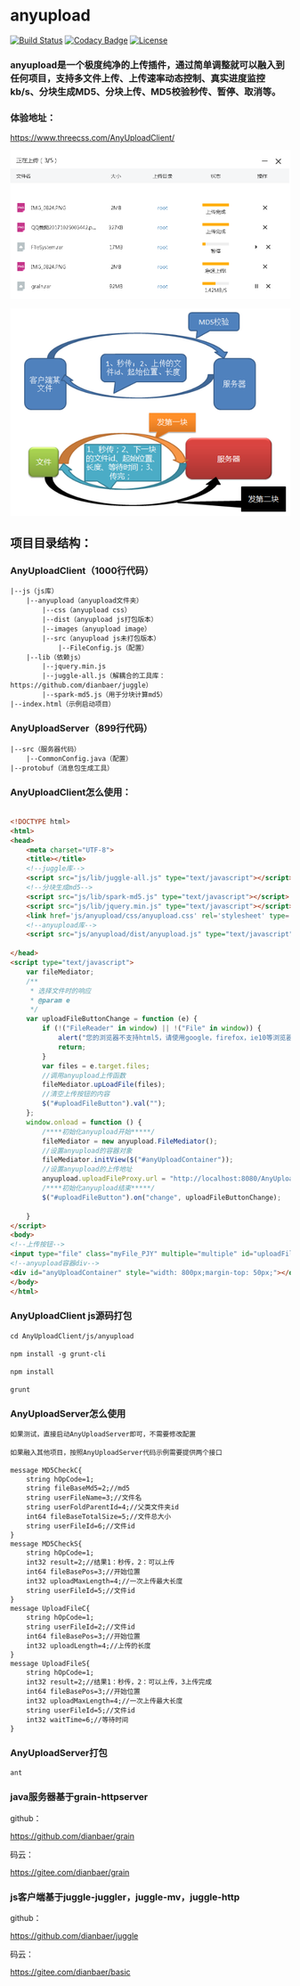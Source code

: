 # anyupload

[![Build Status](https://travis-ci.org/dianbaer/anyupload.svg?branch=master)](https://travis-ci.org/dianbaer/anyupload)
[![Codacy Badge](https://api.codacy.com/project/badge/Grade/5418a2ab4049430cb9f58510ec28f452)](https://www.codacy.com/app/232365732/anyupload?utm_source=github.com&amp;utm_medium=referral&amp;utm_content=dianbaer/anyupload&amp;utm_campaign=Badge_Grade)
[![License](https://img.shields.io/badge/License-MIT-blue.svg)](LICENSE)


### anyupload是一个极度纯净的上传插件，通过简单调整就可以融入到任何项目，支持多文件上传、上传速率动态控制、真实进度监控kb/s、分块生成MD5、分块上传、MD5校验秒传、暂停、取消等。

### 体验地址：

https://www.threecss.com/AnyUploadClient/


![上传图](./anyupload.png "anyupload.png")


![流程图](./anyuploadflow.png "anyuploadflow.png")


## 项目目录结构：

	
### AnyUploadClient（1000行代码）

	|--js（js库）
		|--anyupload（anyupload文件夹）
			|--css（anyupload css）
			|--dist（anyupload js打包版本）
			|--images（anyupload image）
			|--src（anyupload js未打包版本）
				|--FileConfig.js（配置）
		|--lib（依赖js）
			|--jquery.min.js
			|--juggle-all.js（解耦合的工具库：https://github.com/dianbaer/juggle）
			|--spark-md5.js（用于分块计算md5）
	|--index.html（示例启动项目）


### AnyUploadServer（899行代码）

	|--src（服务器代码）
		|--CommonConfig.java（配置）
	|--protobuf（消息包生成工具）


### AnyUploadClient怎么使用：

```html

<!DOCTYPE html>
<html>
<head>
    <meta charset="UTF-8">
    <title></title>
    <!--juggle库-->
    <script src="js/lib/juggle-all.js" type="text/javascript"></script>
    <!--分块生成md5-->
    <script src="js/lib/spark-md5.js" type="text/javascript"></script>
    <script src="js/lib/jquery.min.js" type="text/javascript"></script>
    <link href='js/anyupload/css/anyupload.css' rel='stylesheet' type='text/css'/>
    <!--anyupload库-->
    <script src="js/anyupload/dist/anyupload.js" type="text/javascript"></script>

</head>
<script type="text/javascript">
    var fileMediator;
    /**
     * 选择文件时的响应
     * @param e
     */
    var uploadFileButtonChange = function (e) {
        if (!("FileReader" in window) || !("File" in window)) {
            alert("您的浏览器不支持html5，请使用google，firefox，ie10等浏览器");
            return;
        }
        var files = e.target.files;
        //调用anyupload上传函数
        fileMediator.upLoadFile(files);
        //清空上传按钮的内容
        $("#uploadFileButton").val("");
    };
    window.onload = function () {
        /****初始化anyupload开始*****/
        fileMediator = new anyupload.FileMediator();
        //设置anyupload的容器对象
        fileMediator.initView($("#anyUploadContainer"));
        //设置anyupload的上传地址
        anyupload.uploadFileProxy.url = "http://localhost:8080/AnyUploadServer/s";
        /****初始化anyupload结束*****/
        $("#uploadFileButton").on("change", uploadFileButtonChange);

    }
</script>
<body>
<!--上传按钮-->
<input type="file" class="myFile_PJY" multiple="multiple" id="uploadFileButton"/>
<!--anyupload容器div-->
<div id="anyUploadContainer" style="width: 800px;margin-top: 50px;"></div>
</body>
</html>


```

### AnyUploadClient js源码打包


	cd AnyUploadClient/js/anyupload
	
	npm install -g grunt-cli

	npm install
	
	grunt
	


### AnyUploadServer怎么使用

	如果测试，直接启动AnyUploadServer即可，不需要修改配置
	
	如果融入其他项目，按照AnyUploadServer代码示例需要提供两个接口
	
	message MD5CheckC{
		string hOpCode=1;
		string fileBaseMd5=2;//md5
		string userFileName=3;//文件名
		string userFoldParentId=4;//父类文件夹id
		int64 fileBaseTotalSize=5;//文件总大小
		string userFileId=6;//文件id
	}
	message MD5CheckS{
		string hOpCode=1;
		int32 result=2;//结果1：秒传，2：可以上传
		int64 fileBasePos=3;//开始位置
		int32 uploadMaxLength=4;//一次上传最大长度
		string userFileId=5;//文件id
	}
	message UploadFileC{
		string hOpCode=1;
		string userFileId=2;//文件id
		int64 fileBasePos=3;//开始位置
		int32 uploadLength=4;//上传的长度
	}
	message UploadFileS{
		string hOpCode=1;
		int32 result=2;//结果1：秒传，2：可以上传，3上传完成
		int64 fileBasePos=3;//开始位置
		int32 uploadMaxLength=4;//一次上传最大长度
		string userFileId=5;//文件id
		int32 waitTime=6;//等待时间
	}
	
### AnyUploadServer打包


	ant

	


### java服务器基于grain-httpserver


github：


https://github.com/dianbaer/grain


码云：


https://gitee.com/dianbaer/grain


### js客户端基于juggle-juggler，juggle-mv，juggle-http


github：


https://github.com/dianbaer/juggle


码云：


https://gitee.com/dianbaer/basic


